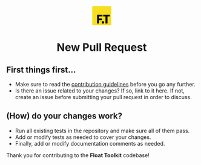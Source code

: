 <div align="center" style="margin-bottom: 0.5rem">
	<img src="https://raw.githubusercontent.com/float-toolkit/core/HEAD/media/ftlogo.svg" width="50" />
</div>

<h1 align="center">New Pull Request</h1>

## First things first...

-   Make sure to read the [contribution guidelines](https://github.com/float-toolkit/core/blob/master/.github/CONTRIBUTING.md) before you go any further.
-   Is there an issue related to your changes? If so, link to it here. If not, create an issue before submitting your pull request in order to discuss.

## (How) do your changes work?

-   Run all existing tests in the repository and make sure all of them pass.
-   Add or modify tests as needed to cover your changes.
-   Finally, add or modify documentation comments as needed.

Thank you for contributing to the **Float Toolkit** codebase!
